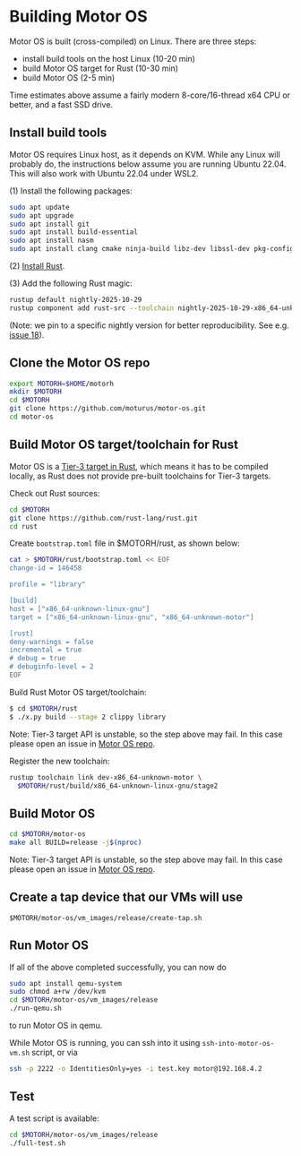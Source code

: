# Building Motor OS

Motor OS is built (cross-compiled) on Linux. There are three steps:

* install build tools on the host Linux (10-20 min)
* build Motor OS target for Rust (10-30 min)
* build Motor OS (2-5 min)

Time estimates above assume a fairly modern 8-core/16-thread x64 CPU
or better, and a fast SSD drive.

## Install build tools

Motor OS requires Linux host, as it depends on KVM. While any
Linux will probably do, the instructions below assume you are
running Ubuntu 22.04. This will also work with Ubuntu 22.04 under WSL2.

(1) Install the following packages:

```sh
sudo apt update
sudo apt upgrade
sudo apt install git
sudo apt install build-essential
sudo apt install nasm
sudo apt install clang cmake ninja-build libz-dev libssl-dev pkg-config
```

(2) [Install Rust](https://www.rust-lang.org/tools/install).

(3) Add the following Rust magic:

```sh
rustup default nightly-2025-10-29
rustup component add rust-src --toolchain nightly-2025-10-29-x86_64-unknown-linux-gnu
```

(Note: we pin to a specific nightly version for better reproducibility.
See e.g. [issue 18](https://github.com/moturus/motor-os/issues/18)).

## Clone the Motor OS repo

```sh
export MOTORH=$HOME/motorh
mkdir $MOTORH
cd $MOTORH
git clone https://github.com/moturus/motor-os.git
cd motor-os
```

## Build Motor OS target/toolchain for Rust

Motor OS is a [Tier-3 target in Rust](https://doc.rust-lang.org/nightly/rustc/platform-support/motor.html),
which means it has to be compiled locally, as Rust does not provide
pre-built toolchains for Tier-3 targets.

Check out Rust sources:

```sh
cd $MOTORH
git clone https://github.com/rust-lang/rust.git
cd rust
```

Create `bootstrap.toml` file in $MOTORH/rust, as shown below:

```sh
cat > $MOTORH/rust/bootstrap.toml << EOF
change-id = 146458

profile = "library"

[build]
host = ["x86_64-unknown-linux-gnu"]
target = ["x86_64-unknown-linux-gnu", "x86_64-unknown-motor"]

[rust]
deny-warnings = false
incremental = true
# debug = true
# debuginfo-level = 2
EOF
```

Build Rust Motor OS target/toolchain:

```sh
$ cd $MOTORH/rust
$ ./x.py build --stage 2 clippy library
```

Note: Tier-3 target API is unstable, so the step above may fail. In this case
please open an issue in [Motor OS repo](https://github.com/moturus/motor-os).

Register the new toolchain:

```sh
rustup toolchain link dev-x86_64-unknown-motor \
  $MOTORH/rust/build/x86_64-unknown-linux-gnu/stage2
```

## Build Motor OS

```sh
cd $MOTORH/motor-os
make all BUILD=release -j$(nproc)
```

Note: Tier-3 target API is unstable, so the step above may fail. In this case
please open an issue in [Motor OS repo](https://github.com/moturus/motor-os).

## Create a tap device that our VMs will use

`$MOTORH/motor-os/vm_images/release/create-tap.sh`

## Run Motor OS

If all of the above completed successfully, you can now do

```sh
sudo apt install qemu-system
sudo chmod a+rw /dev/kvm
cd $MOTORH/motor-os/vm_images/release
./run-qemu.sh
```

to run Motor OS in qemu.

While Motor OS is running, you can ssh into it using
`ssh-into-motor-os-vm.sh` script, or via

```sh
ssh -p 2222 -o IdentitiesOnly=yes -i test.key motor@192.168.4.2
```

## Test

A test script is available:

```sh
cd $MOTORH/motor-os/vm_images/release
./full-test.sh
```
